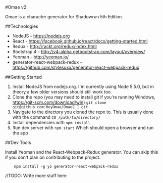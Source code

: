 #Omae v2

Omae is a character generator for Shadowrun 5th Edition.

##Technologies

* NodeJS - https://nodejs.org
* React - https://facebook.github.io/react/docs/getting-started.html
* Redux - http://rackt.org/redux/index.html
* Bootstrap 4 - http://v4-alpha.getbootstrap.com/layout/overview/
* Yeoman - http://yeoman.io/
* generator-react-webpack-redux - https://github.com/stylesuxx/generator-react-webpack-redux

##Getting Started

1. Install NodeJS from nodejs.org. I'm currently using Node 5.5.0, but in theory a few older versions should still work too.
2. Clone the repo (you may need to install git if you're running Windows, https://git-scm.com/download/win) ```git clone git@github.com:HeyOmae/Omae2.1.git```
3. Navigate to the directory you cloned the repo to. This is usually done with the command ```CD /path/to/directory/```
4. Install dependencies with ```npm install```
5. Run dev server with ```npm start``` Which should open a browser and run the app

##Dev Tools

Install Yeoman and the React-Webpack-Redux generator. You can skip this if you don't plan on contributing to the project.
```
	npm install -g yo generator-react-webpack-redux
```

//TODO: Write more stuff here